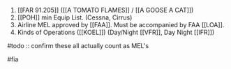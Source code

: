 1. [[FAR 91.205]] ([[A TOMATO FLAMES]] / [[A GOOSE A CAT]])
2. [[POH]] min Equip List. (Cessna, Cirrus)
3. Airline MEL approved by [[FAA]]. Must be accompanied by FAA [[LOA]].
4. Kinds of Operations ([[KOEL]]) (Day/Night [[VFR]], Day Night [[IFR]])

#todo :: confirm these all actually count as MEL's

#fia


